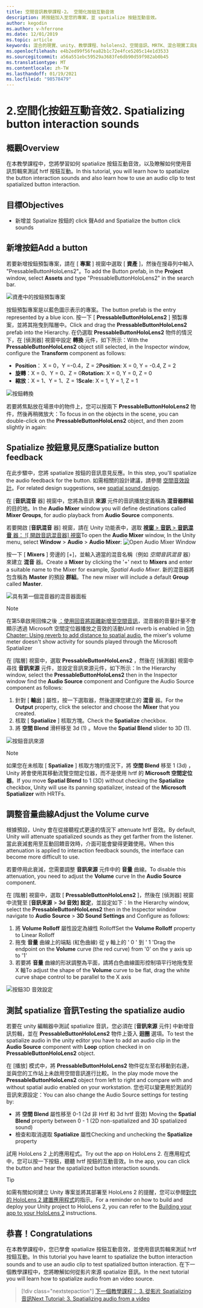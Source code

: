```yaml
---
title: 空間音訊教學課程-2。 空間化按鈕互動音效
description: 將按鈕加入至您的專案，並 spatialize 按鈕互動音效。
author: kegodin
ms.author: v-hferrone
ms.date: 12/01/2019
ms.topic: article
keywords: 混合的現實、unity、教學課程、hololens2、空間音訊、MRTK、混合現實工具組、UWP、Windows 10、HRTF、head 相關的傳送函式、回音、Microsoft 空間定位器、prefabs、音量曲線
ms.openlocfilehash: e4b2ed99f56fea82b1c72e4fce5205c14e1d3533
ms.sourcegitcommit: a56a551ebc59529a3683fe6db90d59f982ab0b45
ms.translationtype: MT
ms.contentlocale: zh-TW
ms.lasthandoff: 01/19/2021
ms.locfileid: "98578479"
---
```

# <a name="2-spatializing-button-interaction-sounds"></a><span data-ttu-id="47449-105">2.空間化按鈕互動音效</span><span class="sxs-lookup"><span data-stu-id="47449-105">2. Spatializing button interaction sounds</span></span>

## <a name="overview"></a><span data-ttu-id="47449-106">概觀</span><span class="sxs-lookup"><span data-stu-id="47449-106">Overview</span></span>

<span data-ttu-id="47449-107">在本教學課程中，您將學習如何 spatialize 按鈕互動音效，以及瞭解如何使用音訊剪輯來測試 hrtf 按鈕互動。</span><span class="sxs-lookup"><span data-stu-id="47449-107">In this tutorial, you will learn how to spatialize the button interaction sounds and also learn how to use an audio clip to test spatialized button interaction.</span></span>  

## <a name="objectives"></a><span data-ttu-id="47449-108">目標</span><span class="sxs-lookup"><span data-stu-id="47449-108">Objectives</span></span>

* <span data-ttu-id="47449-109">新增並 Spatialize 按鈕的 click 聲</span><span class="sxs-lookup"><span data-stu-id="47449-109">Add and Spatialize the button click sounds</span></span>

## <a name="add-a-button"></a><span data-ttu-id="47449-110">新增按鈕</span><span class="sxs-lookup"><span data-stu-id="47449-110">Add a button</span></span>

<span data-ttu-id="47449-111">若要新增按鈕預製專案，請在 [ **專案** ] 視窗中選取 [ **資產** ]，然後在搜尋列中輸入 "PressableButtonHoloLens2"。</span><span class="sxs-lookup"><span data-stu-id="47449-111">To add the Button prefab, in the **Project** window, select **Assets** and type "PressableButtonHoloLens2" in the search bar.</span></span>

![資產中的按鈕預製專案](images/spatial-audio/spatial-audio-02-section1-step1-1.png)

<span data-ttu-id="47449-113">按鈕預製專案是以藍色圖示表示的專案。</span><span class="sxs-lookup"><span data-stu-id="47449-113">The button prefab is the entry represented by a blue icon.</span></span> <span data-ttu-id="47449-114">按一下 [ **PressableButtonHoloLens2** ] 預製專案，並將其拖曳到階層中。</span><span class="sxs-lookup"><span data-stu-id="47449-114">Click and drag the **PressableButtonHoloLens2** prefab into the Hierarchy.</span></span> <span data-ttu-id="47449-115">在仍選取 **PressableButtonHoloLens2** 物件的情況下，在 [偵測器] 視窗中設定 **轉換** 元件，如下所示：</span><span class="sxs-lookup"><span data-stu-id="47449-115">With the **PressableButtonHoloLens2** object still selected, in the Inspector window, configure the **Transform** component as follows:</span></span>

* <span data-ttu-id="47449-116">**Position**： X = 0，Y =-0.4，Z = 2</span><span class="sxs-lookup"><span data-stu-id="47449-116">**Position**: X = 0, Y = -0.4, Z = 2</span></span>
* <span data-ttu-id="47449-117">**旋轉**：X = 0、Y = 0、Z = 0</span><span class="sxs-lookup"><span data-stu-id="47449-117">**Rotation**: X = 0, Y = 0, Z = 0</span></span>
* <span data-ttu-id="47449-118">**縮放**：X = 1、Y = 1、Z = 1</span><span class="sxs-lookup"><span data-stu-id="47449-118">**Scale**: X = 1, Y = 1, Z = 1</span></span>

![按鈕轉換](images/spatial-audio/spatial-audio-02-section1-step1-2.png)

<span data-ttu-id="47449-120">若要將焦點放在場景中的物件上，您可以按兩下 **PressableButtonHoloLens2** 物件，然後再稍微放大：</span><span class="sxs-lookup"><span data-stu-id="47449-120">To focus in on the objects in the scene, you can double-click on the **PressableButtonHoloLens2** object, and then zoom slightly in again:</span></span>

## <a name="spatialize-button-feedback"></a><span data-ttu-id="47449-121">Spatialize 按鈕意見反應</span><span class="sxs-lookup"><span data-stu-id="47449-121">Spatialize button feedback</span></span>

<span data-ttu-id="47449-122">在此步驟中，您將 spatialize 按鈕的音訊意見反應。</span><span class="sxs-lookup"><span data-stu-id="47449-122">In this step, you'll spatialize the audio feedback for the button.</span></span> <span data-ttu-id="47449-123">如需相關的設計建議，請參閱 [空間音效設計](../../../design/spatial-sound-design.md)。</span><span class="sxs-lookup"><span data-stu-id="47449-123">For related design suggestions, see [spatial sound design](../../../design/spatial-sound-design.md).</span></span>

<span data-ttu-id="47449-124">在 [**音訊混音** 器] 視窗中，您將為音訊 **來源** 元件的音訊播放定義稱為 **混音器群組** 的目的地。</span><span class="sxs-lookup"><span data-stu-id="47449-124">In the **Audio Mixer** window you will define destinations called **Mixer Groups**, for audio playback from **Audio Source** components.</span></span>

<span data-ttu-id="47449-125">若要開啟 [**音訊混音** 器] 視窗，請在 Unity 功能表中，選取 [**視窗**  >  **音訊**  >  **音訊混音** 器： ![ 開啟音訊混音器] 視窗](images/spatial-audio/spatial-audio-02-section2-step1-1.png)</span><span class="sxs-lookup"><span data-stu-id="47449-125">To open the **Audio Mixer** window, In the Unity menu, select **Window** > **Audio** > **Audio Mixer**: ![Open Audio Mixer Window](images/spatial-audio/spatial-audio-02-section2-step1-1.png)</span></span>

 <span data-ttu-id="47449-126">按一下 [ **Mixers** ] 旁邊的 [+]，並輸入適當的混音名稱（例如 _空間音訊混音_ 器）來建立 **混音** 器。</span><span class="sxs-lookup"><span data-stu-id="47449-126">Create a **Mixer** by clicking the '+' next to **Mixers** and enter a suitable name to the Mixer for example, _Spatial Audio Mixer_.</span></span> <span data-ttu-id="47449-127">新的混音器將包含稱為 **Master** 的預設 **群組**。</span><span class="sxs-lookup"><span data-stu-id="47449-127">The new mixer will include a default **Group** called **Master**.</span></span>

![具有第一個混音器的混音器面板](images/spatial-audio/spatial-audio-02-section2-step1-2.png)

> [!NOTE]
> <span data-ttu-id="47449-129">在第5章啟用回條之後 [：使用回音將距離新增至空間音訊](unity-spatial-audio-ch5.md)，混音器的音量計量不會顯示透過 Microsoft 空間定位器播放之音效的活動</span><span class="sxs-lookup"><span data-stu-id="47449-129">Until reverb is enabled in [5th Chapter: Using reverb to add distance to spatial audio](unity-spatial-audio-ch5.md), the mixer's volume meter doesn't show activity for sounds played through the Microsoft Spatializer</span></span>

<span data-ttu-id="47449-130">在 [階層] 視窗中，選取 **PressableButtonHoloLens2** ，然後在 [偵測器] 視窗中尋找 **音訊來源** 元件，並設定音訊來源元件，如下所示：</span><span class="sxs-lookup"><span data-stu-id="47449-130">In the Hierarchy window, select the **PressableButtonHoloLens2** then in the Inspector window find the **Audio Source** component and Configure the Audio Source component as follows:</span></span>

1. <span data-ttu-id="47449-131">針對 [ **輸出** ] 屬性，按一下選取器，然後選擇您建立的 **混音** 器。</span><span class="sxs-lookup"><span data-stu-id="47449-131">For the **Output** property, click the selector and choose the **Mixer** that you created.</span></span>
2. <span data-ttu-id="47449-132">核取 [ **Spatialize** ] 核取方塊。</span><span class="sxs-lookup"><span data-stu-id="47449-132">Check the **Spatialize** checkbox.</span></span>
3. <span data-ttu-id="47449-133">將 **空間 Blend** 滑杆移至 3d (1) 。</span><span class="sxs-lookup"><span data-stu-id="47449-133">Move the **Spatial Blend** slider to 3D (1).</span></span>

![按鈕音訊來源](images/spatial-audio/spatial-audio-02-section2-step1-3.png)

> [!NOTE]
> <span data-ttu-id="47449-135">如果您在未核取 [ **Spatialize** ] 核取方塊的情況下，將 **空間 Blend** 移至 1 (3d) ，Unity 將會使用其移動流覽空間定位器，而不是使用 hrtf 的 **Microsoft 空間定位器**。</span><span class="sxs-lookup"><span data-stu-id="47449-135">If you move **Spatial Blend** to 1 (3D) without checking the **Spatialize** checkbox, Unity will use its panning spatializer, instead of the **Microsoft Spatializer** with HRTFs.</span></span>

## <a name="adjust-the-volume-curve"></a><span data-ttu-id="47449-136">調整音量曲線</span><span class="sxs-lookup"><span data-stu-id="47449-136">Adjust the Volume curve</span></span>

<span data-ttu-id="47449-137">根據預設，Unity 會在從接聽程式更遠的情況下 attenuate hrtf 音效。</span><span class="sxs-lookup"><span data-stu-id="47449-137">By default, Unity will attenuate spatialized sounds as they get farther from the listener.</span></span> <span data-ttu-id="47449-138">當此衰減套用至互動回饋音效時，介面可能會變得更難使用。</span><span class="sxs-lookup"><span data-stu-id="47449-138">When this attenuation is applied to interaction feedback sounds, the interface can become more difficult to use.</span></span>

<span data-ttu-id="47449-139">若要停用此衰減，您需要調整 **音訊來源** 元件中的 **音量** 曲線。</span><span class="sxs-lookup"><span data-stu-id="47449-139">To disable this attenuation, you need to adjust the **Volume** curve In the **Audio Source** component.</span></span>

<span data-ttu-id="47449-140">在 [階層] 視窗中，選取 [ **PressableButtonHoloLens2** ]，然後在 [偵測器] 視窗中流覽至 [**音訊來源**  >  **3d 音效] 設定**，並設定如下：</span><span class="sxs-lookup"><span data-stu-id="47449-140">In the Hierarchy window, select the **PressableButtonHoloLens2** then in the Inspector window navigate to  **Audio Source** > **3D Sound Settings** and Configure as follows:</span></span>

1. <span data-ttu-id="47449-141">將 **Volume Rolloff** 屬性設定為線性 Rolloff</span><span class="sxs-lookup"><span data-stu-id="47449-141">Set the **Volume Rolloff** property to Linear Rolloff</span></span>
2. <span data-ttu-id="47449-142">拖曳 **音量** 曲線上的端點 (紅色曲線) 從 y 軸上的 ' 0 ' 到 ' 1 '</span><span class="sxs-lookup"><span data-stu-id="47449-142">Drag the endpoint on the **Volume** curve (the red curve) from '0' on the y axis up to '1'</span></span>
3. <span data-ttu-id="47449-143">若要將 **音量** 曲線的形狀調整為平面，請將白色曲線圖形控制項平行地拖曳至 X 軸</span><span class="sxs-lookup"><span data-stu-id="47449-143">To adjust the shape of the **Volume** curve to be flat, drag the white curve shape control to be parallel to the X axis</span></span>

![按鈕3D 音效設定](images/spatial-audio/spatial-audio-02-section3-step1-1.png)

## <a name="testing-the-spatialize-audio"></a><span data-ttu-id="47449-145">測試 spatialize 音訊</span><span class="sxs-lookup"><span data-stu-id="47449-145">Testing the spatialize audio</span></span>

<span data-ttu-id="47449-146">若要在 unity 編輯器中測試 spatialize 音訊，您必須在 [**音訊來源** 元件] 中新增音訊剪輯，並在 **PressableButtonHoloLens2** 物件上簽入 **迴圈** 選項。</span><span class="sxs-lookup"><span data-stu-id="47449-146">To test the spatialize audio in the unity editor you have to add an audio clip in the **Audio Source** component with **Loop** option checked in on **PressableButtonHoloLens2** object.</span></span>

<span data-ttu-id="47449-147">在 [播放] 模式中，將 **PressableButtonHoloLens2** 物件從左至右移動到右邊，並與您的工作站上未啟用空間音訊進行比較。</span><span class="sxs-lookup"><span data-stu-id="47449-147">In the play mode move the **PressableButtonHoloLens2** object from left to right and compare with and without spatial audio enabled on your workstation.</span></span> <span data-ttu-id="47449-148">您也可以變更用於測試的音訊來源設定：</span><span class="sxs-lookup"><span data-stu-id="47449-148">You can also change the Audio Source settings for testing by:</span></span>

* <span data-ttu-id="47449-149">將 **空間 Blend** 屬性移至 0-1 (2d 非 Hrtf 和 3d hrtf 音效) </span><span class="sxs-lookup"><span data-stu-id="47449-149">Moving the **Spatial Blend** property between 0 - 1 (2D non-spatialized and 3D spatialized sound)</span></span>
* <span data-ttu-id="47449-150">檢查和取消選取 **Spatialize** 屬性</span><span class="sxs-lookup"><span data-stu-id="47449-150">Checking and unchecking the **Spatialize** property</span></span>

<span data-ttu-id="47449-151">試用 HoloLens 2 上的應用程式。</span><span class="sxs-lookup"><span data-stu-id="47449-151">Try out the app on HoloLens 2.</span></span> <span data-ttu-id="47449-152">在應用程式中，您可以按一下按鈕，聽聽 hrtf 按鈕的互動音效。</span><span class="sxs-lookup"><span data-stu-id="47449-152">In the app, you can click the button and hear the spatialized button interaction sounds.</span></span>

> [!TIP]
> <span data-ttu-id="47449-153">如需有關如何建立 Unity 專案並將其部署至 HoloLens 2 的提醒，您可以參閱[對您的 HoloLens 2 建置應用程式](mr-learning-base-02.md#building-your-application-to-your-hololens-2)的指示。</span><span class="sxs-lookup"><span data-stu-id="47449-153">For a reminder on how to build and deploy your Unity project to HoloLens 2, you can refer to the [Building your app to your HoloLens 2](mr-learning-base-02.md#building-your-application-to-your-hololens-2) instructions.</span></span>

## <a name="congratulations"></a><span data-ttu-id="47449-154">恭喜！</span><span class="sxs-lookup"><span data-stu-id="47449-154">Congratulations</span></span>

<span data-ttu-id="47449-155">在本教學課程中，您已學會 spatialize 按鈕互動音效，並使用音訊剪輯來測試 hrtf 按鈕互動。</span><span class="sxs-lookup"><span data-stu-id="47449-155">In this tutorial you have learnt to spatialize the button interaction sounds and to use an audio clip to test spatialized button interaction.</span></span> <span data-ttu-id="47449-156">在下一個教學課程中，您將瞭解如何從影片來源 spatialize 音訊。</span><span class="sxs-lookup"><span data-stu-id="47449-156">In the next tutorial you will learn how to spatialize audio from an video source.</span></span>

> [!div class="nextstepaction"]
> [<span data-ttu-id="47449-157">下一個教學課程： 3. 從影片 Spatializing 音訊</span><span class="sxs-lookup"><span data-stu-id="47449-157">Next Tutorial: 3. Spatializing audio from a video</span></span>](unity-spatial-audio-ch3.md)
